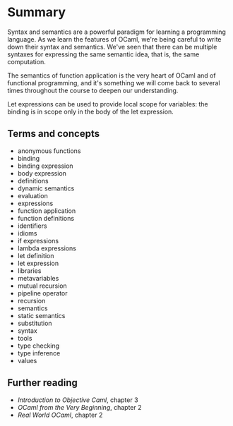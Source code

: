 # Summary

Syntax and semantics are a powerful paradigm for learning a programming
language.  As we learn the features of OCaml, we're being careful to write
down their syntax and semantics.  We've seen that there can be multiple
syntaxes for expressing the same semantic idea, that is, the same computation.

The semantics of function application is the very heart of OCaml and of
functional programming, and it's something we will come back to several
times throughout the course to deepen our understanding.

Let expressions can be used to provide local scope for variables: the
binding is in scope only in the body of the let expression.  

## Terms and concepts

* anonymous functions
* binding
* binding expression
* body expression
* definitions
* dynamic semantics
* evaluation
* expressions
* function application
* function definitions
* identifiers
* idioms
* if expressions
* lambda expressions
* let definition
* let expression
* libraries
* metavariables
* mutual recursion
* pipeline operator
* recursion
* semantics
* static semantics
* substitution
* syntax
* tools
* type checking 
* type inference
* values

## Further reading

* *Introduction to Objective Caml*, chapter 3
* *OCaml from the Very Beginning*, chapter 2
* *Real World OCaml*, chapter 2
